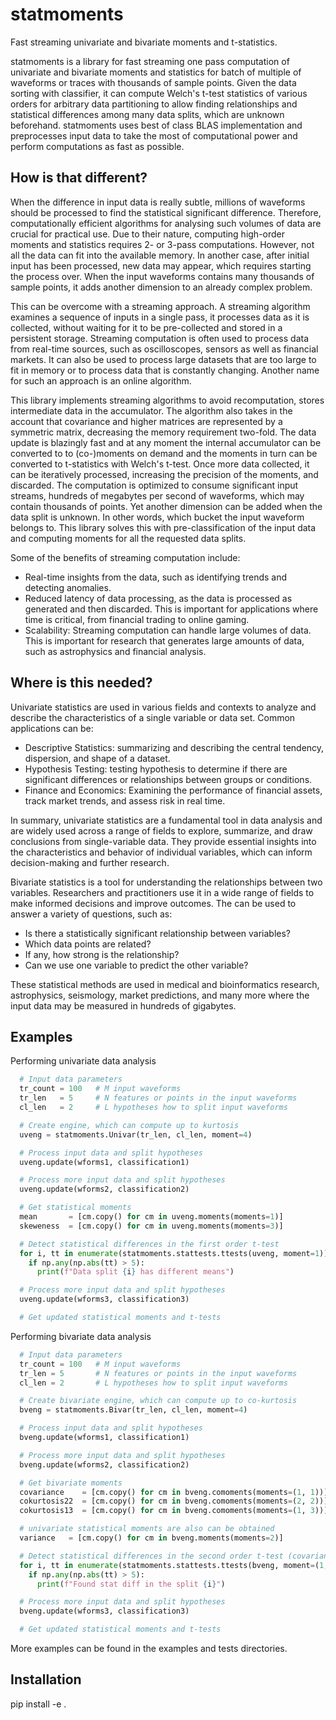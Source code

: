 # statmoments

Fast streaming univariate and bivariate moments and t-statistics.

statmoments is a library for fast streaming one pass computation of univariate and bivariate moments and statistics for batch of multiple of waveforms or traces with thousands of sample points. Given the data sorting with classifier, it can compute Welch's t-test statistics of various orders for arbitrary data partitioning to allow finding relationships and statistical differences among many data splits, which are unknown beforehand. statmoments uses best of class BLAS implementation and preprocesses input data to take the most of computational power and perform computations as fast as possible.

## How is that different?

When the difference in input data is really subtle, millions of waveforms should be processed to find the statistical significant difference. Therefore, computationally efficient algorithms for analysing such volumes of data are crucial for practical use. Due to their nature, computing high-order moments and statistics requires 2- or 3-pass computations. However, not all the data can fit into the available memory. In another case, after initial input has been processed, new data may appear, which requires starting the process over. When the input waveforms contains many thousands of sample points, it adds another dimension to an already complex problem.

This can be overcome with a streaming approach. A streaming algorithm examines a sequence of inputs in a single pass, it processes data as it is collected, without waiting for it to be pre-collected and stored in a persistent storage. Streaming computation is often used to process data from real-time sources, such as oscilloscopes, sensors as well as financial markets. It can also be used to process large datasets that are too large to fit in memory or to process data that is constantly changing. Another name for such an approach is an online algorithm.

This library implements streaming algorithms to avoid recomputation, stores intermediate data in the accumulator. The algorithm also takes in the account that covariance and higher matrices are represented by a symmetric matrix, decreasing the memory requirement two-fold. The data update is blazingly fast and at any moment the internal accumulator can be converted to to (co-)moments on demand and the moments in turn can be converted to t-statistics with Welch's t-test. Once more data collected, it can be iteratively processed, increasing the precision of the moments, and discarded. The computation is optimized to consume significant input streams, hundreds of megabytes per second of waveforms, which may contain thousands of points.
Yet another dimension can be added when the data split is unknown. In other words, which bucket the input waveform belongs to. This library solves this with pre-classification of the input data and computing moments for all the requested data splits.

Some of the benefits of streaming computation include:

- Real-time insights from the data, such as identifying trends and detecting anomalies.
- Reduced latency of data processing, as the data is processed as generated and then discarded. This is important for applications where time is critical, from financial trading to online gaming.
- Scalability: Streaming computation can handle large volumes of data. This is important for research that generates large amounts of data, such as astrophysics and financial analysis.

## Where is this needed?

Univariate statistics are used in various fields and contexts to analyze and describe the characteristics of a single variable or data set. Common applications can be:

- Descriptive Statistics: summarizing and describing the central tendency, dispersion, and shape of a dataset.
- Hypothesis Testing: testing hypothesis to determine if there are significant differences or relationships between groups or conditions.
- Finance and Economics: Examining the performance of financial assets, track market trends, and assess risk in real time.

In summary, univariate statistics are a fundamental tool in data analysis and are widely used across a range of fields to explore, summarize, and draw conclusions from single-variable data. They provide essential insights into the characteristics and behavior of individual variables, which can inform decision-making and further research.

Bivariate statistics is a tool for understanding the relationships between two variables. Researchers and practitioners use it in a wide range of fields to make informed decisions and improve outcomes. The can be used to answer a variety of questions, such as:

- Is there a statistically significant relationship between variables?
- Which data points are related?
- If any, how strong is the relationship?
- Can we use one variable to predict the other variable?

These statistical methods are used in medical and bioinformatics research, astrophysics, seismology, market predictions, and many more where the input data may be measured in hundreds of gigabytes.

## Examples

Performing univariate data analysis

```python
  # Input data parameters
  tr_count = 100   # M input waveforms
  tr_len   = 5     # N features or points in the input waveforms
  cl_len   = 2     # L hypotheses how to split input waveforms

  # Create engine, which can compute up to kurtosis
  uveng = statmoments.Univar(tr_len, cl_len, moment=4)

  # Process input data and split hypotheses
  uveng.update(wforms1, classification1)

  # Process more input data and split hypotheses
  uveng.update(wforms2, classification2)

  # Get statistical moments
  mean       = [cm.copy() for cm in uveng.moments(moments=1)]
  skeweness  = [cm.copy() for cm in uveng.moments(moments=3)]

  # Detect statistical differences in the first order t-test
  for i, tt in enumerate(statmoments.stattests.ttests(uveng, moment=1)):
    if np.any(np.abs(tt) > 5):
      print(f"Data split {i} has different means")

  # Process more input data and split hypotheses
  uveng.update(wforms3, classification3)

  # Get updated statistical moments and t-tests
```

Performing bivariate data analysis

```python
  # Input data parameters
  tr_count = 100   # M input waveforms
  tr_len = 5       # N features or points in the input waveforms
  cl_len = 2       # L hypotheses how to split input waveforms

  # Create bivariate engine, which can compute up to co-kurtosis
  bveng = statmoments.Bivar(tr_len, cl_len, moment=4)

  # Process input data and split hypotheses
  bveng.update(wforms1, classification1)

  # Process more input data and split hypotheses
  bveng.update(wforms2, classification2)

  # Get bivariate moments
  covariance    = [cm.copy() for cm in bveng.comoments(moments=(1, 1))]
  cokurtosis22  = [cm.copy() for cm in bveng.comoments(moments=(2, 2))]
  cokurtosis13  = [cm.copy() for cm in bveng.comoments(moments=(1, 3))]

  # univariate statistical moments are also can be obtained
  variance   = [cm.copy() for cm in bveng.moments(moments=2)]

  # Detect statistical differences in the second order t-test (covariances)
  for i, tt in enumerate(statmoments.stattests.ttests(bveng, moment=(1,1))):
    if np.any(np.abs(tt) > 5):
      print(f"Found stat diff in the split {i}")

  # Process more input data and split hypotheses
  bveng.update(wforms3, classification3)

  # Get updated statistical moments and t-tests
```

More examples can be found in the examples and tests directories.

## Installation

pip install -e .

